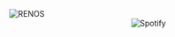 <div align="justify">
<picture>
    <source media="(prefers-color-scheme: dark)" srcset="https://i.ibb.co/7by1vLd/output-gif.gif">
    <source media="(prefers-color-scheme: light)" srcset="https://i.ibb.co/7by1vLd/output-gif.gif">
    <img alt="RENOS" src="https://i.ibb.co/7by1vLd/output-gif.gif">
</picture>
<section id="spotify" align="center">
    <img src="https://spotify-recently-played-readme.vercel.app/api?user=31d6d6zerc5ct6kck32na2ozsqf4&unique=1&width=400" alt="Spotify" />
</section>
</div>

<!-- Image deletion URL: https://ibb.co/LvpZSHX/f9335a5020f0402d33d36e3367e14d89 -->
